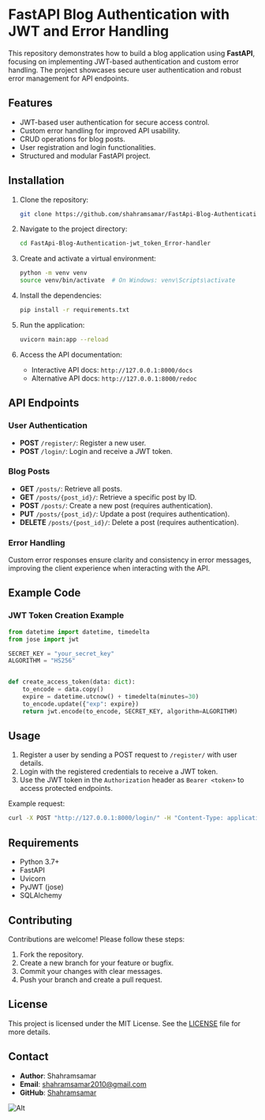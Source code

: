# FastAPI Blog Authentication with JWT and Error Handling

This repository demonstrates how to build a blog application using **FastAPI**, focusing on implementing JWT-based authentication and custom error handling. The project showcases secure user authentication and robust error management for API endpoints.

## Features

- JWT-based user authentication for secure access control.
- Custom error handling for improved API usability.
- CRUD operations for blog posts.
- User registration and login functionalities.
- Structured and modular FastAPI project.

## Installation

1. Clone the repository:
   ```bash
   git clone https://github.com/shahramsamar/FastApi-Blog-Authentication-jwt_token_Error-handler.git
   ```

2. Navigate to the project directory:
   ```bash
   cd FastApi-Blog-Authentication-jwt_token_Error-handler
   ```

3. Create and activate a virtual environment:
   ```bash
   python -m venv venv
   source venv/bin/activate  # On Windows: venv\Scripts\activate
   ```

4. Install the dependencies:
   ```bash
   pip install -r requirements.txt
   ```

5. Run the application:
   ```bash
   uvicorn main:app --reload
   ```

6. Access the API documentation:
   - Interactive API docs: `http://127.0.0.1:8000/docs`
   - Alternative API docs: `http://127.0.0.1:8000/redoc`

## API Endpoints

### User Authentication

- **POST** `/register/`: Register a new user.
- **POST** `/login/`: Login and receive a JWT token.

### Blog Posts

- **GET** `/posts/`: Retrieve all posts.
- **GET** `/posts/{post_id}/`: Retrieve a specific post by ID.
- **POST** `/posts/`: Create a new post (requires authentication).
- **PUT** `/posts/{post_id}/`: Update a post (requires authentication).
- **DELETE** `/posts/{post_id}/`: Delete a post (requires authentication).

### Error Handling

Custom error responses ensure clarity and consistency in error messages, improving the client experience when interacting with the API.

## Example Code

### JWT Token Creation Example
```python
from datetime import datetime, timedelta
from jose import jwt

SECRET_KEY = "your_secret_key"
ALGORITHM = "HS256"


def create_access_token(data: dict):
    to_encode = data.copy()
    expire = datetime.utcnow() + timedelta(minutes=30)
    to_encode.update({"exp": expire})
    return jwt.encode(to_encode, SECRET_KEY, algorithm=ALGORITHM)
```

## Usage

1. Register a user by sending a POST request to `/register/` with user details.
2. Login with the registered credentials to receive a JWT token.
3. Use the JWT token in the `Authorization` header as `Bearer <token>` to access protected endpoints.

Example request:
```bash
curl -X POST "http://127.0.0.1:8000/login/" -H "Content-Type: application/json" -d '{"username": "user1", "password": "password123"}'
```

## Requirements

- Python 3.7+
- FastAPI
- Uvicorn
- PyJWT (jose)
- SQLAlchemy

## Contributing

Contributions are welcome! Please follow these steps:

1. Fork the repository.
2. Create a new branch for your feature or bugfix.
3. Commit your changes with clear messages.
4. Push your branch and create a pull request.

## License

This project is licensed under the MIT License. See the [LICENSE](LICENSE) file for more details.

## Contact

- **Author**: Shahramsamar
- **Email**: [shahramsamar2010@gmail.com](mailto:shahramsamar2010@gmail.com)
- **GitHub**: [Shahramsamar](https://github.com/shahramsamar)

![Alt](https://repobeats.axiom.co/api/embed/eabe6508a91fa38b4ace0060919094363916f544.svg "Repobeats analytics image")
